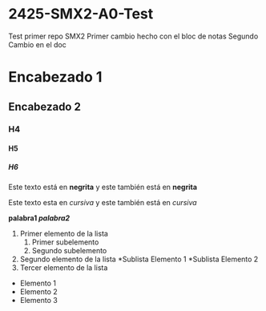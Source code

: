 # 2425-SMX2-A0-Test
Test primer repo SMX2
Primer cambio hecho con el bloc de notas 
Segundo Cambio en el doc
# Encabezado 1
## Encabezado 2
### H4
#### H5
##### H6

Este texto está en **negrita** y este también está en __negrita__

Este texto esta en *cursiva* y este también está en _cursiva_

**palabra1 _palabra2_**

1. Primer elemento de la lista
	1. Primer subelemento
	2. Segundo subelemento
2. Segundo elemento de la lista
	*Sublista Elemento 1
	*Sublista Elemento 2
3. Tercer elemento de la lista

* Elemento 1
* Elemento 2
* Elemento 3